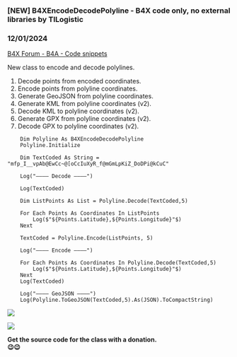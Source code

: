 ### [NEW] B4XEncodeDecodePolyline - B4X code only, no external libraries by TILogistic
### 12/01/2024
[B4X Forum - B4A - Code snippets](https://www.b4x.com/android/forum/threads/133331/)

New class to encode and decode polylines.  
  
1. Decode points from encoded coordinates.  
2. Encode points from polyline coordinates.  
3. Generate GeoJSON from polyline coordinates.  
4. Generate KML from polyline coordinates (v2).  
5. Decode KML to polyline coordinates (v2).  
6. Generate GPX from polyline coordinates (v2).  
7. Decode GPX to polyline coordinates (v2).  
  

```B4X
    Dim Polyline As B4XEncodeDecodePolyline  
    Polyline.Initialize  
  
    Dim TextCoded As String = "mfp_I__vpAb@EwCc~@[oCcIuXyR_f@mGmLpKiZ_DoDPi@kCuC"  
  
    Log("———– Decode ———–")  
  
    Log(TextCoded)  
  
    Dim ListPoints As List = Polyline.Decode(TextCoded,5)  
  
    For Each Points As Coordinates In ListPoints  
        Log($"${Points.Latitude},${Points.Longitude}"$)  
    Next  
    
    TextCoded = Polyline.Encode(ListPoints, 5)  
   
    Log("———– Encode ———–")  
    
    For Each Points As Coordinates In Polyline.Decode(TextCoded,5)  
        Log($"${Points.Latitude},${Points.Longitude}"$)  
    Next  
    Log(TextCoded)  
    
    Log("———– GeoJSON ———–")  
    Log(Polyline.ToGeoJSON(TextCoded,5).As(JSON).ToCompactString)
```

  
  
![](https://www.b4x.com/android/forum/attachments/122475)  
  
![](https://www.b4x.com/android/forum/attachments/159135)  
  
**Get the source code for the class with a donation.  
😉😉**